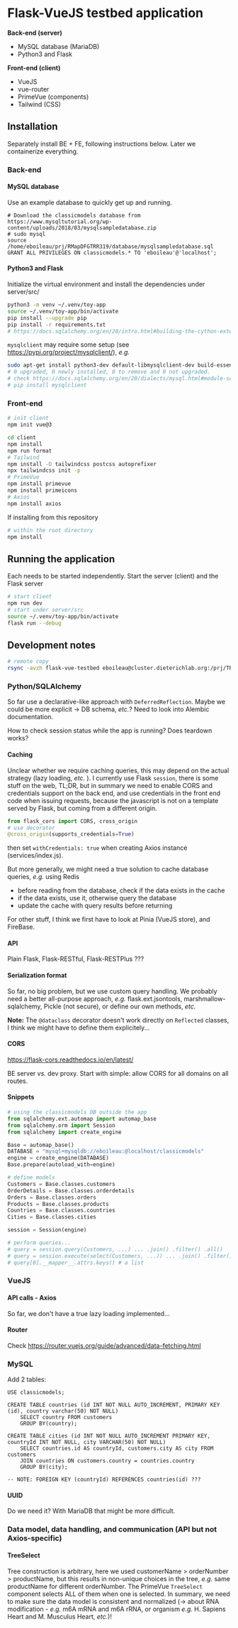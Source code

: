 Flask-VueJS testbed application
===============================

**Back-end (server)**

- MySQL database (MariaDB)
- Python3 and Flask

**Front-end (client)**

- VueJS
- vue-router
- PrimeVue (components)
- Tailwind (CSS)

Installation
------------

Separately install BE + FE, following instructions below. Later we containerize everything.

### Back-end

#### MySQL database

Use an example database to quickly get up and running.

```mysql
# Download the classicmodels database from https://www.mysqltutorial.org/wp-content/uploads/2018/03/mysqlsampledatabase.zip
# sudo mysql
source /home/eboileau/prj/RMapDFGTRR319/database/mysqlsampledatabase.sql
GRANT ALL PRIVILEGES ON classicmodels.* TO 'eboileau'@'localhost';
```

#### Python3 and Flask

Initialize the virtual environment and install the dependencies under server/src/

```bash
python3 -m venv ~/.venv/toy-app
source ~/.venv/toy-app/bin/activate
pip install --upgrade pip
pip install -r requirements.txt
# https://docs.sqlalchemy.org/en/20/intro.html#building-the-cython-extensions
```

`mysqlclient` may require some setup (see https://pypi.org/project/mysqlclient/), *e.g.*

```bash
sudo apt-get install python3-dev default-libmysqlclient-dev build-essential
# 0 upgraded, 0 newly installed, 0 to remove and 0 not upgraded.
# check https://docs.sqlalchemy.org/en/20/dialects/mysql.html#module-sqlalchemy.dialects.mysql.mysqldb
# pip install mysqlclient
```

### Front-end

```bash
# init client
npm init vue@3 

cd client
npm install
npm run format
# Tailwind
npm install -D tailwindcss postcss autoprefixer
npx tailwindcss init -p
# PrimeVue
npm install primevue
npm install primeicons
# Axios
npm install axios
```

If installing from this repository

```bash
# within the root directory
npm install
```

Running the application
-----------------------

Each needs to be started independently. Start the server (client) and the Flask server

```bash
# start client
npm run dev
# start under server/src
source ~/.venv/toy-app/bin/activate
flask run --debug
```

Development notes
-----------------

```bash
# remote copy
rsync -avzh flask-vue-testbed eboileau@cluster.dieterichlab.org:/prj/TRR319_RMaP/Project_C02/sci-modom/backup-local/
```

### Python/SQLAlchemy

So far use a declarative-like approach with `DeferredReflection`. Maybe we could be more explicit -> DB schema, *etc.*? Need to look into Alembic documentation.

How to check session status while the app is running? Does teardown works?

#### Caching

Unclear whether we require caching queries, this may depend on the actual strategy (lazy loading, *etc.* ). I currently use Flask `session`, there is some
stuff on the web, TL;DR, but in summary we need to enable CORS and credentials support on the back end, and use credentials in the front end code when issuing requests, because the javascript is not on a template served by Flask, but coming from a different origin.

```python
from flask_cors import CORS, cross_origin
# use decorator
@cross_origin(supports_credentials=True)
```

then set `withCredentials: true` when creating Axios instance (services/index.js).

But more generally, we might need a true solution to cache database queries, *e.g.* using Redis

- before reading from the database, check if the data exists in the cache
- if the data exists, use it, otherwise query the database
- update the cache with query results before returning 


For other stuff, I think we first have to look at Pinia (VueJS store), and FireBase.

#### API

Plain Flask, Flask-RESTful, Flask-RESTPlus ???

#### Serialization format

So far, no big problem, but we use custom query handling. We probably need a better all-purpose approach, *e.g.* flask.ext.jsontools, marshmallow-sqlalchemy, Pickle (not secure), or define our own methods, *etc.* 

**Note:** The `@dataclass` decorator doesn't work directly on `Reflected` classes, I think we might have to define them explicitely...


#### CORS

https://flask-cors.readthedocs.io/en/latest/

BE server *vs.* dev proxy. Start with simple: allow CORS for all domains on all routes.

#### Snippets

```python
# using the classicmodels DB outside the app
from sqlalchemy.ext.automap import automap_base
from sqlalchemy.orm import Session
from sqlalchemy import create_engine

Base = automap_base()
DATABASE = "mysql+mysqldb://eboileau:@localhost/classicmodels"
engine = create_engine(DATABASE)
Base.prepare(autoload_with=engine)

# define models
Customers = Base.classes.customers
OrderDetails = Base.classes.orderdetails
Orders = Base.classes.orders
Products = Base.classes.products
Countries = Base.classes.countries
Cities = Base.classes.cities

session = Session(engine)

# perform queries...
# query = session.query(Customers, ...) ... .join() .filter() .all()
# query = session.execute(select(Customers, ...)) ... .join() .filter() .all()
# query[0].__mapper__.attrs.keys() # a list

```

### VueJS

#### API calls - Axios

So far, we don't have a true lazy loading implemented... 


#### Router

Check https://router.vuejs.org/guide/advanced/data-fetching.html


### MySQL

Add 2 tables:

```mysql
USE classicmodels;

CREATE TABLE countries (id INT NOT NULL AUTO_INCREMENT, PRIMARY KEY (id), country varchar(50) NOT NULL)
    SELECT country FROM customers 
    GROUP BY(country);
  
CREATE TABLE cities (id INT NOT NULL AUTO_INCREMENT PRIMARY KEY, countryId INT NOT NULL, city VARCHAR(50) NOT NULL) 
    SELECT countries.id AS countryId, customers.city AS city FROM customers 
    JOIN countries ON customers.country = countries.country 
    GROUP BY(city);
    
-- NOTE: FOREIGN KEY (countryId) REFERENCES countries(id) ???
```

#### UUID
    
Do we need it? With MariaDB that might be more difficult.

### Data model, data handling, and communication (API but not Axios-specific)

#### TreeSelect

Tree construction is arbitrary, here we used customerName > orderNumber > productName, but this results in non-unique choices in the tree, *e.g.* same productName for different orderNumber. The PrimeVue `TreeSelect` component selects ALL of them when one is selected. In summary, we need to make sure the data model is consistent and normalized (-> about RNA modification - *e.g.* m6A mRNA and m6A rRNA, or organism *e.g.* H. Sapiens Heart and M. Musculus Heart, *etc.*)!





